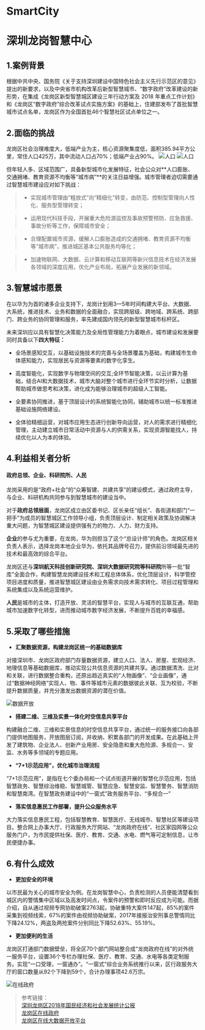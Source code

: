 # SmartCity

# 深圳龙岗智慧中心

## 1.案例背景

根据中共中央、国务院《关于支持深圳建设中国特色社会主义先行示范区的意见》提出的新要求，以及中央省市机构改革后新型智慧城市、“数字政府”改革建设的新形势，在集成《龙岗区新型智慧城区建设三年行动方案及 2018 年重点工作计划》和《龙岗区“数字政府”综合改革试点实施方案》的基础上，住建部发布了首批智慧城市试点名单，龙岗区作为全国首批46个智慧社区试点单位之一。



## 2.面临的挑战

龙岗区社会治理难度大，低端产业为主，核心资源聚集度低，面积385.94平方公里，常住人口425万，其中流动人口占70%；低端产业占90%。
![人口](https://ae01.alicdn.com/kf/H9f672fe82da642f6b70cb058e3b4f6f3f.png)
![人口](https://ae01.alicdn.com/kf/H28707980a1d343dd957b82633aa6b80fP.png)

但年轻人多、区域范围广，具备新型城市化发展特征，社会公众对**人口膨胀、交通拥堵、教育资源不均衡等“城市病”**的关注日益增强。城市管理者迫切需要通过智慧城市建设应对如下挑战：

>- 实现城市管理由“粗放式”向“精细化”转变，由防范、控制型管理向人性化、服务型管理转变；

>- 运用现代科技手段，开展重大危险源监控及事故预警预防、应急救援、事故分析等工作，保障城市安全；

> - 合理配置城市资源，缓解人口膨胀造成的交通拥堵、教育资源不均衡等“城市病”，推进城区基本公共服务均等化；

>- 加速物联网、大数据、云计算和移动互联网等新兴信息技术在经济发展各领域的深度应用，优化产业布局，拓展产业发展的新领域。

## 3.智慧城市愿景

在以华为为首的诸多企业支持下，龙岗计划用3—5年时间构建大平台、大数据、大系统，推进技术、业务和数据的全面融合，实现跨层级、跨地域、跨系统、跨部门、跨业务的协同管理和服务，率先建成国内领先的新型智慧城市标杆区。

未来深圳应以具有智慧化决策能力及全局性管理能力为着眼点，城市建设和发展要同时具备以下**四大特征：**

- 全场景感知交互，以基础设施技术的完善与全场景覆盖为基础，构建城市生命体感知能力，实现居民与资源等要素的数字化孪生。

- 高度智能化，实现数字与物理空间的交互;全环节智能决策，以云计算为基础，结合AI和大数据技术，城市大脑对整个城市进行全环节实时分析，让数据帮助城市做思考和决策，进化成为能够治理城市的超级人工智能。

- 全要素协同推进，基于顶层设计的系统智能化协同，辅助城市以统一标准推进基础设施网络建设。

- 全体验精细运营，对城市应用生态进行创新导向运营，对人的需求进行精细化管理，主动建立城市日常活动中资源与人的供需关系，实现资源智能找人，持续优化以人为本的体验。


## 4.利益相关者分析

#### 政府总领、企业、科研院所、人民

龙岗采用的是“政府+社会”的“众筹智建、共建共享”的建设模式，通过政府主导，与企业、科研机构共同参与到智慧城市的建设当中。

对于**政府总领层面**，龙岗区成立由区委书记、区长亲任“组长”、各街道和部门“一把手”为成员的智慧城区工作领导小组，负责顶层设计、制定相关政策及协调解决重大问题，为智慧城区建设提供强有力的物力、人力、财力支持。

**企业**的参与尤为重要，在龙岗，华为则担当了这个“总设计师”的角色。龙岗区相关负责人表示，选择龙岗本地企业华为，依托其品牌号召力，提供前沿领域最先进的技术和最高效的综合平台。

龙岗区还与**深圳航天科技创新研究院、深圳大数据研究院等科研院**所等一批“智库”全面合作，构建智慧龙岗建设技术和工程总体体系，优化顶层设计，科学管控项目进度和质量，推进智慧城区建设由业务需求向技术需求转化、项目过程管理和系统集成以及系统运营维护。

**人民**是城市的主体，打造开放、灵活的智慧平台，实现人与城市的互联互通，帮助城市加速数字化转型，进而推动城市数字经济发展，不断提升百姓的幸福感。 

## 5.采取了哪些措施


- **汇聚数据资源，构建龙岗区统一的基础数据库**

对接深圳市、龙岗区政府部门存量数据资源，建立人口、法人、房屋、宏观经济、地理信息等基础数据库，推动实现公共信息资源的共建共享。通过数据清洗、比对和关联，进行数据整合重构，还原出趋近真实的“人物画像”、“企业画像”，通过“数据神经网络”实现人、物、事件等城市元素的数据彼此关联、互为校验，不断提升数据质量，并充分激发出数据资源的潜在价值。

![数据开放](https://ae01.alicdn.com/kf/H7a2feff2039c41de9bca543c8ee98ee7m.png)

- **搭建二维、三维及实景一体化时空信息共享平台**

构建融合二维、三维和实景信息的时空信息共享平台，通过统一的服务接口向各部门提供地图服务，开放图层订阅，并收纳、积累各部门的开发成果。在此基础上开发了建筑物、企业法人、创新产业用房、安全隐患和重大危险源、多规合一、安监、水务等多领域的专题应用。

- **“7+1示范应用”，优化城市治理流程**

 “7+1示范应用”，是指在七个委办局和一个试点街道开展的智慧化示范应用，包括智慧政务、智慧综治维稳、智慧城管、智慧应急、智慧安监、智慧警务、智慧消防和智慧南湾。在智慧政务建设中的“一窗式”政务服务平台、“多规合一”

- **落实信息惠民工作部署，提升公众服务水平**

大力落实信息惠民工程，包括智慧教育、智慧医疗、无线城市、智慧社区等建设项目。整合网上办事大厅、行政服务大厅网站、“龙岗政府在线”、社区家园网等公众服务门户，为市民提供社保、医疗、教育、交通、水电、燃气等可定制信息，让市民便捷办事。


## 6.有什么成效

  - **更加安全的环境**

以市民最为关心的城市安全为例。在龙岗智慧中心，负责检测的人员便能清楚看到城区内的警情集中区域以及高发时间点，令案件的预警和即时反应成为可能。而据介绍，自从通过视频专网协助破案2763起，协破重特大案件147起，85%的案件采集到视频线索，67%的案件由视频协助破案，2017年接报治安刑事总警情同比下降24.12%，两盗及两抢案件分别同比下降52.63%、55.19%。



  - **更加便利的生活**

龙岗区打通部门数据壁垒，将全区70个部门网站整合成“龙岗政府在线”的对外统一服务平台，设置36个专栏办理社保、医疗、教育、交通、水电等各类定制服务。实现“一口受理，一窗通办”。“一窗式”综合业务系统推行以来，区行政服务大厅的窗口数量从92个下降到59个，合计办理事项42.6万宗。

![在线政府](https://ae01.alicdn.com/kf/H2e0634201dc74bb7a6e8b25e9a08e724J.png)

> 参考链接：  
[深圳龙岗区2018年国民经济和社会发展统计公报](https://01234.info/xianji/13584.html)  
[龙岗区在线政府](https://01234.info/xianji/13584.html)  
[龙岗区在线大数据开放平台](http://apps.lg.gov.cn/analysis/index.html)  
